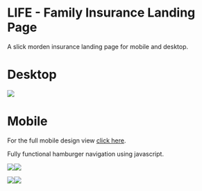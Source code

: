# LIFE - Family Insurance Landing Page

A slick morden insurance landing page for mobile and desktop.

# Desktop
![](public/desktopview.png)

# Mobile
For the full mobile design view [click here](public/mobiledesignview.png).

Fully functional hamburger navigation using javascript.

![](public/mobilemainview.png)![](public/activenavbar.png)

![](public/mobilepeopleview.png)![](public/mobilehwrview.png)
